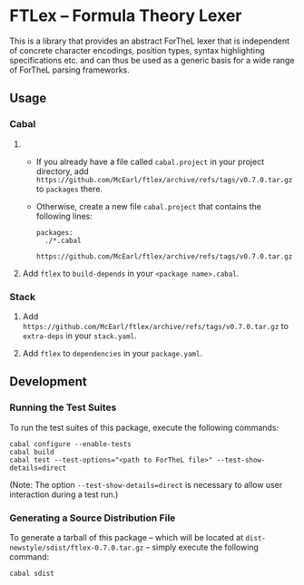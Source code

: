 # FTLex – Formula Theory Lexer

This is a library that provides an abstract ForTheL lexer that is independent
of concrete character encodings, position types, syntax highlighting
specifications etc. and can thus be used as a generic basis for a wide range of
ForTheL parsing frameworks.


## Usage

### Cabal

1.  * If you already have a file called `cabal.project` in your project directory,
      add `https://github.com/McEarl/ftlex/archive/refs/tags/v0.7.0.tar.gz`
      to `packages` there.

    * Otherwise, create a new file `cabal.project` that contains the following lines:

      ```cabal
      packages:
        ./*.cabal
        https://github.com/McEarl/ftlex/archive/refs/tags/v0.7.0.tar.gz
      ```

2.  Add `ftlex` to `build-depends` in your `<package name>.cabal`.


### Stack

1.  Add `https://github.com/McEarl/ftlex/archive/refs/tags/v0.7.0.tar.gz`
    to `extra-deps` in your `stack.yaml`.

2.  Add `ftlex` to `dependencies` in your `package.yaml`.


## Development

### Running the Test Suites

To run the test suites of this package, execute the following commands:

```
cabal configure --enable-tests
cabal build
cabal test --test-options="<path to ForTheL file>" --test-show-details=direct
```

(Note: The option `--test-show-details=direct` is necessary to allow user
interaction during a test run.)


### Generating a Source Distribution File

To generate a tarball of this package – which will be located at
`dist-newstyle/sdist/ftlex-0.7.0.tar.gz` – simply execute the following command:

```
cabal sdist
```
